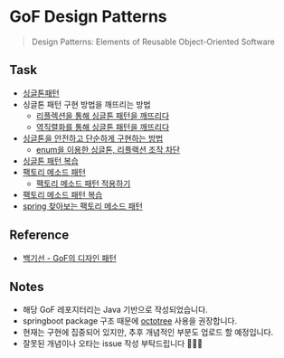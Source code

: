 # GoF Design Patterns
> Design Patterns: Elements of Reusable Object-Oriented Software

## Task
* [싱글톤패턴](./src/main/java/com/pattern/GoF/singleton)
* 싱글톤 패턴 구현 방법을 깨뜨리는 방법
    * [리플렉션을 통해 싱글톤 패턴을 깨뜨리다](src/test/java/com/pattern/GoF/singleton/crashSingleton/SettingsTest.java)
    * [역직렬화를 통해 싱글톤 패턴을 깨뜨리다](src/test/java/com/pattern/GoF/singleton/crashSingleton/SettingsTest2.java)  
* [싱글톤을 안전하고 단순하게 구현하는 방법](./src/main/java/com/pattern/GoF/singleton/enumType/Settings.java)
    * [enum을 이용한 싱글톤, 리플랙션 조작 차단](./src/test/java/com/pattern/GoF/singleton/enumType/SettingsTest.java)
* [싱글톤 패턴 복습](./readmeFiles/singleton-review.md)
* [팩토리 메소드 패턴](./readmeFiles/Factory-pattern.md)
  * [팩토리 메소드 패턴 적용하기](./src/main/java/com/pattern/GoF/factory/applied)
* [팩토리 메소드 패턴 복습](./readmeFiles/factory-pattern-review.md)
* [spring 찾아보는 팩토리 메소드 패턴](./src/main/java/com/pattern/GoF/factory/spring)


## Reference
* [백기선 - GoF의 디자인 패턴](https://inf.run/kdrm)

## Notes
* 해당 GoF 레포지터리는 Java 기반으로 작성되었습니다.
* springboot package 구조 때문에 [octotree](https://www.octotree.io/) 사용을 권장합니다.
* 현재는 구현에 집중되어 있지만, 추후 개념적인 부분도 업로드 할 예정입니다.
* 잘못된 개념이나 오타는 issue 작성 부탁드립니다 🙇🏻‍♂️
